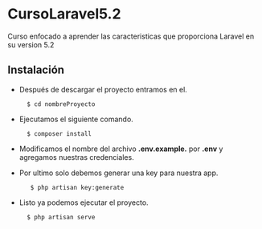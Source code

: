 # CursoLaravel5.2
Curso enfocado a aprender las caracteristicas que proporciona Laravel en su version 5.2

## Instalación

+ Después de descargar el proyecto entramos en el.

        $ cd nombreProyecto

+ Ejecutamos el siguiente comando.

        $ composer install
    
+ Modificamos el nombre del archivo __.env.example.__ por __.env__ y agregamos nuestras credenciales.


+ Por ultimo solo debemos generar una key para nuestra app.

         $ php artisan key:generate

+ Listo ya podemos ejecutar el proyecto.

        $ php artisan serve
